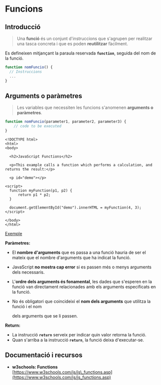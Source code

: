 # Funcions

## Introducció

> Una **funció** és un conjunt d'instruccions que s'agrupen per realitzar una tasca concreta i que es poden **reutilitzar** fàcilment.

Es defineixen mitjançant la paraula reservada **`function`**, seguida del nom de la funció.

```javascript
function nomFuncio() {
  // Instruccions
  ...
}
```

## Arguments o paràmetres

> Les variables que necessiten les funcions s'anomenen **arguments o paràmetres**.

```javascript
function nomFuncio(parameter1, parameter2, parameter3) {
    // code to be executed
}
```

```markup
<!DOCTYPE html>
<html>
<body>

  <h2>JavaScript Functions</h2>

  <p>This example calls a function which performs a calculation, and returns the result:</p>

  <p id="demo"></p>

<script>
  function myFunction(p1, p2) {
      return p1 * p2;
  }

  document.getElementById("demo").innerHTML = myFunction(4, 3);
</script>

</body>
</html>
```

[Exemple](https://www.w3schools.com/js/tryit.asp?filename=tryjs_functions)

**Paràmetres:**

* El **nombre d'arguments** que es passa a una funció hauria de ser el mateix que el nombre d'arguments que ha indicat la funció. 
* JavaScript **no mostra cap error** si es passen més o menys arguments dels necessaris. 
* L'**ordre dels arguments és fonamental**, les dades que s'esperen en la funció van directament relacionades amb els arguments especificats en la funció. 
* No és obligatori que coincideixi el **nom dels arguments** que utilitza la funció i el nom 

  dels arguments que se li passen.

**Return:**

* La instrucció **`return`** serveix per indicar quin valor retorna la funció.
* Quan s'arriba a la instrucció **`return`**, la funció deixa d'executar-se.

## Documentació i recursos

* **w3schools: Functions** [https://www.w3schools.com/js/js\_functions.asp](https://www.w3schools.com/js/js_functions.asp)

